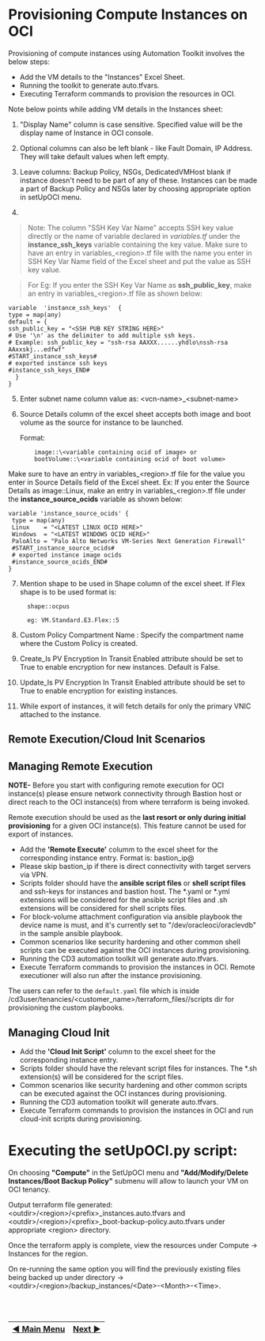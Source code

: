 # Provisioning Compute Instances on OCI

Provisioning of compute instances using Automation Toolkit involves the below steps:

- Add the VM details to the "Instances" Excel Sheet.
- Running the toolkit to generate auto.tfvars.
- Executing Terraform commands to provision the resources in OCI.


Note below points while adding VM details in the Instances sheet:

1. "Display Name" column is case sensitive. Specified value will be the display name of Instance in OCI console.

2. Optional columns can also be left blank - like Fault Domain, IP Address. They will take default values when left empty.

3. Leave columns: Backup Policy, NSGs, DedicatedVMHost blank if instance doesn't need to be part of any of these. Instances can be made a part of Backup Policy and NSGs later by choosing appropriate option in setUpOCI menu.

 4.
 >Note:
The column "SSH Key Var Name" accepts SSH key value directly or the name of variable declared in *variables.tf* under the  **instance_ssh_keys** variable containing the key value. Make sure to have an entry in variables_\<region>.tf file with the name you enter in SSH Key Var Name field of the Excel sheet and put the value as SSH key value.

>For Eg: If you enter the SSH Key Var Name as **ssh_public_key**, make an entry in variables_\<region>.tf file as shown below:

  
    variable  'instance_ssh_keys'  {
    type = map(any)
    default = {
    ssh_public_key = "<SSH PUB KEY STRING HERE>"
    # Use '\n' as the delimiter to add multiple ssh keys.
    # Example: ssh_public_key = "ssh-rsa AAXXX......yhdlo\nssh-rsa AAxxskj...edfwf"
    #START_instance_ssh_keys#
    # exported instance ssh keys
    #instance_ssh_keys_END#
      }
    }

5. Enter subnet name column value as: \<vcn-name>_\<subnet-name>

6. Source Details column of the excel sheet accepts both image and boot volume as the source for instance to be launched.

   Format:
   
           image::\<variable containing ocid of image> or
           bootVolume::\<variable containing ocid of boot volume>

Make sure to have an entry in variables_\<region>.tf file for the value you enter in Source Details field of the Excel sheet.
Ex: If you enter the Source Details as image::Linux, make an entry in variables_\<region>.tf file under the **instance_source_ocids** variable as shown below:


    variable 'instance_source_ocids' {
     type = map(any)
     Linux    = "<LATEST LINUX OCID HERE>"
     Windows  = "<LATEST WINDOWS OCID HERE>"
     PaloAlto = "Palo Alto Networks VM-Series Next Generation Firewall"
     #START_instance_source_ocids#
     # exported instance image ocids
     #instance_source_ocids_END#
    }

7. Mention shape to be used in Shape column of the excel sheet. If Flex shape is to be used format is:

         shape::ocpus

         eg: VM.Standard.E3.Flex::5


8. Custom Policy Compartment Name : Specify the compartment name where the Custom Policy is created.
9. Create_Is PV Encryption In Transit Enabled attribute should be set to True to enable encryption for new instances. Default is False.
10. Update_Is PV Encryption In Transit Enabled attribute should be set to True to enable encryption for existing instances.

10. While export of instances, it will fetch details for only the primary VNIC attached to the instance.
   

## Remote Execution/Cloud Init Scenarios 

## Managing Remote Execution

**NOTE-**
Before you start with configuring remote execution for OCI instance(s) please ensure network connectivity through Bastion host or direct reach to the OCI instance(s) from where terraform is being invoked.

Remote execution should be used as the **last resort or only during initial provisioning** for a given OCI instance(s). This feature cannot be used for export of instances.

 - Add the **'Remote Execute'** columm to the excel sheet for the corresponding instance entry. Format is: bastion_ip@<scriptname> 
 - Please skip bastion_ip if there is direct connectivity with target servers via VPN.
 - Scripts folder should have the **ansible script files** or **shell script files** and ssh-keys for instances and bastion host. The *.yaml or *.yml extensions will be considered for the ansible script files and .sh extensions will be considered for shell scripts files.
 - For block-volume attachment configuration via ansible playbook the device name is must, and it's currently set to "/dev/oracleoci/oraclevdb" in the sample ansible playbook.
 - Common scenarios like security hardening and other common shell scripts can be executed against the OCI instances during provisioning.
 - Running the CD3 automation toolkit will generate auto.tfvars.
 - Execute Terraform commands to provision the instances in OCI. Remote executioner will also run after the instance provisioning.

 The users can refer to the ```default.yaml``` file which is inside /cd3user/tenancies/<customer_name>/terraform_files/<region>/scripts dir for provisioning the custom playbooks.
 

## Managing Cloud Init
 
 - Add the **'Cloud Init Script'** column to the excel sheet for the corresponding instance entry.
 - Scripts folder should have the relevant script files for instances. The *.sh extension(s) will be considered for the script files.
 - Common scenarios like security hardening and other common scripts can be executed against the OCI instances during provisioning.
 - Running the CD3 automation toolkit will generate auto.tfvars.
 - Execute Terraform commands to provision the instances in OCI and run cloud-init scripts during provisioning.


# Executing the setUpOCI.py script:

On choosing **"Compute"** in the SetUpOCI menu and **"Add/Modify/Delete Instances/Boot Backup Policy"** submenu will allow to launch your VM on OCI tenancy.

Output terraform file generated: \<outdir>/\<region>/\<prefix>_instances.auto.tfvars and \<outdir>/\<region>/\<prefix>_boot-backup-policy.auto.tfvars  under  appropriate \<region> directory.

Once the terraform apply is complete, view the resources under Compute -> Instances for the region.

On re-running the same option you will find the previously existing files being backed up under directory →   \<outdir>/\<region>/backup_instances/\<Date>-\<Month>-\<Time>.



<br><br>
<div align='center'>

| <a href="/README.md#table-of-contents-bookmark">:arrow_backward: Main Menu</a> | <a href="/cd3_automation_toolkit/documentation/user_guide/RestructuringOutDirectory.md">Next :arrow_forward:</a> |
| :---- | -------: |
  
</div>
